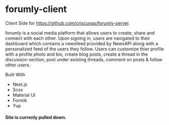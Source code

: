 # forumly-client 

Client Side for https://github.com/criscunas/forumly-server.  

forumly is a social media platform that allows users to create, share and connect with each other. Upon signing in, users are navigated to their dashboard which contains a newsfeed provided by NewsAPI along with a personalized feed of the users they follow. Users can customize thier profile with a profile photo and bio, create blog posts, create a thread in the discussion section, post under existing threads, comment on posts & follow other users.

Built With 
* Next.js
* Scss
* Material UI
* Formik  
* Yup 

#### Site is currenly pulled down.




